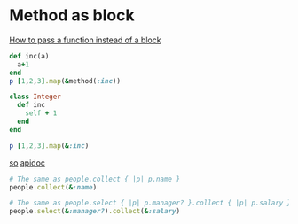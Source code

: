 # Method as block

[How to pass a function instead of a block](http://stackoverflow.com/questions/13945503/how-to-pass-a-function-instead-of-a-block)

```Ruby
def inc(a)
  a+1
end
p [1,2,3].map(&method(:inc))
```
```Ruby
class Integer
  def inc
    self + 1
  end
end

p [1,2,3].map(&:inc)
```

[so](http://stackoverflow.com/questions/9429819/what-is-the-functionality-of-operator-in-ruby)
[apidoc](http://apidock.com/rails/Symbol/to_proc)

```Ruby
# The same as people.collect { |p| p.name }
people.collect(&:name)

# The same as people.select { |p| p.manager? }.collect { |p| p.salary }
people.select(&:manager?).collect(&:salary)
```
